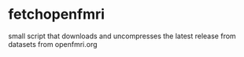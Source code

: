 # fetchopenfmri
small script that downloads and uncompresses the latest release from datasets from openfmri.org

